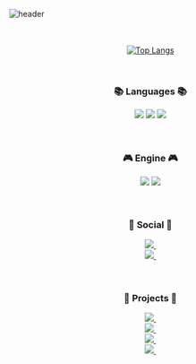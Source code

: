 ![header](https://capsule-render.vercel.app/api?type=Rounded&color=auto&text=Hi!%20I'm%20WonSock)
</br></br></br>

<div align="center">
  
[![Top Langs](https://github-readme-stats.vercel.app/api/top-langs/?username=youwonsock&layout=compact)](https://github.com/youwonsock/github-readme-stats)
</div>
</br>

<h3 align="center"><b>📚 Languages 📚</b></h3>
<div align="center">
<img src="https://img.shields.io/badge/C-A8B9CC?style=flat-square&logo=C&logoColor=white"/> 
  <img src="https://img.shields.io/badge/-C%23-512BD4?style=flat-square&logo=Csharp&logoColor=white"/> 
  <img src="https://img.shields.io/badge/-C++-00599C?style=flat-square&logo=c%2B%2B&logoColor=white"/>
</div>
</br></br>


<h3 align="center"><b>🎮 Engine 🎮</b></h3>
<div align="center">
<img src="https://img.shields.io/badge/Unreal Engine-0E1128?style=flat-square&logo=Unreal Engine&logoColor=white"/>
  <img src="https://img.shields.io/badge/Unity-FFFFFF?style=flat-square&logo=Unity&logoColor=black"/>
</div>
</br></br>


<h3 align="center"><b>📧 Social 📧</b></h3>
<div align="center">
  <a href="mailto:qazwsx233434@gmail.com">
    <img
      src="https://img.shields.io/badge/qazwsx233434@gmail.com-D14836?style=for-the-badge&logo=gmail&logoColor=white"/>&nbsp
  </a>
  </br>
  <a href="mailto:asdzxc2993@naver.com">
    <img
      src="https://img.shields.io/badge/asdzxc2993@naver.com-03C75A?style=for-the-badge&logo=Naver&logoColor=white"/>&nbsp
  </a>
</div>
</br></br>


<h3 align="center"><b>🔧 Projects 🔧</b></h3>
<div align="center">
  <a href="https://github.com/youwonsock/DX_Maptool">
    <img
      src="https://img.shields.io/badge/DirectX Maptool-DF0101?style=for-the-badge"/>&nbsp
  </a>
  </br>
  <a href="https://github.com/youwonsock/Unreal_Team_Portfolio">
    <img
      src="https://img.shields.io/badge/Unreal TPS-FF8000?style=for-the-badge"/>&nbsp
  </a>
  </br>
  <a href="https://github.com/youwonsock/AOT_SourceCode">
    <img
      src="https://img.shields.io/badge/Unity3D-FFFF00?style=for-the-badge"/>&nbsp
  </a>
  </br>
  <a href="https://github.com/youwonsock/back-to-the-dungeon-scripts">
    <img
      src="https://img.shields.io/badge/Unity2D-01DF01?style=for-the-badge"/>&nbsp
  </a>
  </br>
</div>
</br></br>




